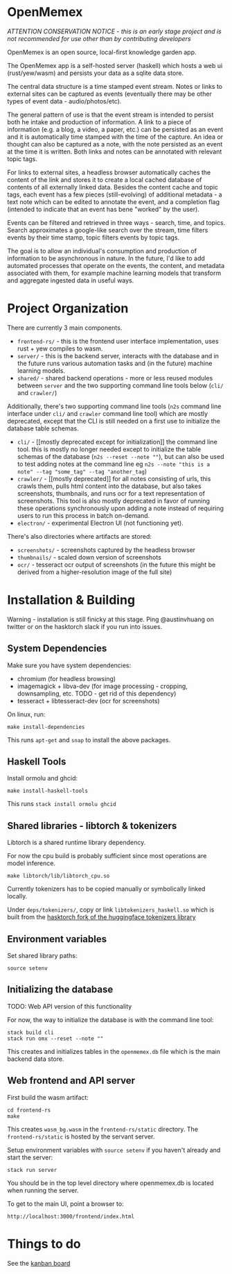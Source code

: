 # OpenMemex

*ATTENTION CONSERVATION NOTICE - this is an early stage project and is not recommended for use other than by contributing developers*

OpenMemex is an open source, local-first knowledge garden app.

The OpenMemex app is a self-hosted server (haskell) which hosts a web ui (rust/yew/wasm) and persists your data as a sqlite data store.

The central data structure is a time stamped event stream. Notes or links to external sites can be captured as events (eventually there may be other types of event data - audio/photos/etc). 

The general pattern of use is that the event stream is intended to persist both he intake and production of information. A link to a piece of information (e.g. a blog, a video, a paper, etc.) can be persisted as an event and it is automatically time stamped with the time of the capture. An idea or thought can also be captured as a note, with the note persisted as an event at the time it is written. Both links and notes can be annotated with relevant topic tags.

For links to external sites, a headless browser automatically caches the content of the link and stores it to create a local cached database of contents of all externally linked data. Besides the content cache and topic tags, each event has a few pieces (still-evolving) of additional metadata - a text note which can be edited to annotate the event, and a completion flag (intended to indicate that an event has bene "worked" by the user).

Events can be filtered and retrieved in three ways - search, time, and topics. Search approximates a google-like search over the stream, time filters events by their time stamp, topic filters events by topic tags. 

The goal is to allow an individual's consumption and production of information to be asynchronous in nature. In the future, I'd like to add automated processes that operate on the events, the content, and metadata associated with them, for example machine learning models that transform and aggregate ingested data in useful ways. 

# Project Organization

There are currently 3 main components.

- `frontend-rs/` - this is the frontend user interface implementation, uses rust + yew compiles to wasm.
- `server/` - this is the backend server, interacts with the database and in the future runs various automation tasks and (in the future) machine learning models.
- `shared/` - shared backend operations - more or less reused modules between `server` and the two supporting command line tools below (`cli/` and `crawler/`)

Additionally, there's two supporting command line tools (`n2s` command line interface under `cli/` and `crawler` command line tool) which are mostly deprecated, except that the CLI is still needed on a first use to initialize the database table schemas.

- `cli/` - [[mostly deprecated except for initialization]] the command line tool. this is mostly no longer needed except to initialize the table schemas of the database (`n2s --reset --note ""`), but can also be used to test adding notes at the command line eg `n2s --note "this is a note" --tag "some_tag" --tag "another_tag`)
- `crawler/` - [[mostly deprecated]] for all notes consisting of urls, this crawls them, pulls html content into the database, but also takes screenshots, thumbnails, and runs ocr for a text representation of screenshots. This tool is also mostly deprecated in favor of running these operations synchronously upon adding a note instead of requiring users to run this process in batch on-demand.
- `electron/` - experimental Electron UI (not functioning yet).

There's also directories where artifacts are stored:

- `screenshots/` - screenshots captured by the headless browser
- `thumbnails/` - scaled down version of screenshots
- `ocr/` - tesseract ocr output of screenshots (in the future this might be derived from a higher-resolution image of the full site)

# Installation & Building

Warning - installation is still finicky at this stage. Ping @austinvhuang on twitter or on the hasktorch slack if you run into issues.

## System Dependencies

Make sure you have system dependencies:

- chromium (for headless browsing)
- imagemagick + libva-dev (for image processing - cropping, downsampling, etc. TODO - get rid of this dependency)
- tesseract + libtesseract-dev (ocr for screenshots)

On linux, run:

`make install-dependencies`

This runs `apt-get` and `snap` to install the above packages.

## Haskell Tools

Install ormolu and ghcid:

`make install-haskell-tools`

This runs `stack install ormolu ghcid`

## Shared libraries - libtorch & tokenizers

Libtorch is a shared runtime library dependency. 

For now the cpu build is probably sufficient since most operations are model inference.

`make libtorch/lib/libtorch_cpu.so`

Currently tokenizers has to be copied manually or symbolically linked locally.

Under `deps/tokenizers/`, copy or link `libtokenizers_haskell.so` which is built from the [hasktorch fork of the huggingface tokenizers library](https://github.com/hasktorch/tokenizers)

## Environment variables

Set shared library paths:

`source setenv`

## Initializing the database

TODO: Web API version of this functionality

For now, the way to initialize the database is with the command line tool:

```
stack build cli
stack run omx --reset --note ""
```

This creates and initializes tables in the `openmemex.db` file which is the main backend data store.

## Web frontend and API server

First build the wasm artifact:

```
cd frontend-rs
make
```

This creates `wasm_bg.wasm` in the `frontend-rs/static` directory. The `frontend-rs/static` is hosted by the servant server.

Setup environment variables with `source setenv` if you haven't already and start the server:

```
stack run server
```

You should be in the top level directory where openmemex.db is located when running the server.

To get to the main UI, point a browser to:

```
http://localhost:3000/frontend/index.html
```

# Things to do

See the [kanban board](https://github.com/austinvhuang/openmemex/projects/1)
